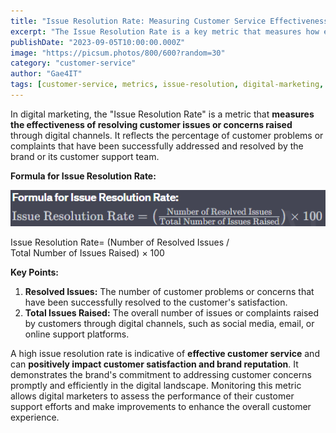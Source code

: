 ```yaml
---
title: "Issue Resolution Rate: Measuring Customer Service Effectiveness"
excerpt: "The Issue Resolution Rate is a key metric that measures how effectively customer issues are resolved through digital channels."
publishDate: "2023-09-05T10:00:00.000Z"
image: "https://picsum.photos/800/600?random=30"
category: "customer-service"
author: "Gae4IT"
tags: [customer-service, metrics, issue-resolution, digital-marketing, customer-satisfaction, support-performance]
---
```


In digital marketing, the "Issue Resolution Rate" is a metric that **measures the effectiveness of resolving customer issues or concerns raised** through digital channels. It reflects the percentage of customer problems or complaints that have been successfully addressed and resolved by the brand or its customer support team.

**Formula for Issue Resolution Rate:**

![Untitled](Untitled%201.png)

Issue Resolution Rate= (Number of Resolved Issues / Total Number of Issues Raised) × 100

**Key Points:**

1. **Resolved Issues:** The number of customer problems or concerns that have been successfully resolved to the customer's satisfaction.
2. **Total Issues Raised:** The overall number of issues or complaints raised by customers through digital channels, such as social media, email, or online support platforms.

A high issue resolution rate is indicative of **effective customer service** and can **positively impact customer satisfaction and brand reputation**. It demonstrates the brand's commitment to addressing customer concerns promptly and efficiently in the digital landscape. Monitoring this metric allows digital marketers to assess the performance of their customer support efforts and make improvements to enhance the overall customer experience.